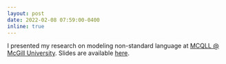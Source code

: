 ```yaml
---
layout: post
date: 2022-02-08 07:59:00-0400
inline: true
---
```


I presented my research on modeling non-standard language at [MCQLL @ McGill University](https://mcqll.org/). Slides are available [here](assets/pdf/Ryskina-MCQLL-slides.pdf).

